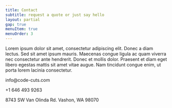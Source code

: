 ```yaml
---
title: Contact
subtitle: request a quote or just say hello
layout: partial
gap: true
menuItem: true
menuOrder: 3
---
```

Lorem ipsum dolor sit amet, consectetur adipiscing elit. Donec a diam lectus. Sed sit amet ipsum mauris. Maecenas congue ligula ac quam viverra nec consectetur ante hendrerit. Donec et mollis dolor. Praesent et diam eget libero egestas mattis sit amet vitae augue. Nam tincidunt congue enim, ut porta lorem lacinia consectetur.

<div class="email">info@code-cuts.com</div>

+1 646 493 9263

8743 SW Van Olinda Rd.
Vashon, WA 98070